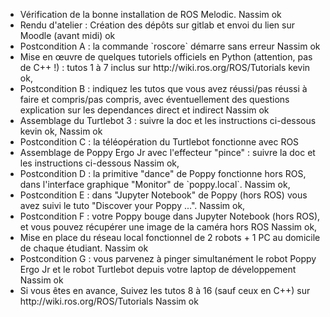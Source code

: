 <ul>
<li>Vérification de la bonne installation de ROS Melodic.                                                                                       Nassim ok </li>
<li>Rendu d'atelier : Création des dépôts sur gitlab et envoi du lien sur Moodle (avant midi)                                                       ok</li>
<li>Postcondition A : la commande `roscore` démarre sans erreur                                                                                      Nassim ok</li>
<li>Mise en œuvre de quelques tutoriels officiels en Python (attention, pas de C++ !) : tutos 1 à 7 inclus sur http://wiki.ros.org/ROS/Tutorials    kevin ok, </li>
<li>Postcondition B : indiquez les tutos que vous avez réussi/pas réussi à faire et compris/pas compris, avec éventuellement des questions          explication sur les dependances direct et indirect Nassim ok</li>
<li>Assemblage du Turtlebot 3 : suivre la doc et les instructions ci-dessous                                                                        kevin ok, Nassim ok</li>
<li>Postcondition C : la téléopération du Turtlebot fonctionne avec ROS                                                                             </li>
<li>Assemblage de Poppy Ergo Jr avec l'effecteur "pince" : suivre la doc et les instructions ci-dessous                                             Nassim ok,</li>
<li>Postcondition D : la primitive "dance" de Poppy fonctionne hors ROS, dans l'interface graphique "Monitor" de `poppy.local`.                     Nassim ok,</li>
<li>Postcondition E : dans "Jupyter Notebook" de Poppy (hors ROS) vous avez suivi le tuto "Discover your Poppy ...".                                Nassim ok,</li>
<li>Postcondition F : votre Poppy bouge dans Jupyter Notebook (hors ROS), et vous pouvez récupérer une image de la caméra hors ROS                  Nassim ok,</li>
<li>Mise en place du réseau local fonctionnel de 2 robots + 1 PC au domicile de chaque étudiant.                                                    Nassim ok</li>
<li>Postcondition G : vous parvenez à pinger simultanément le robot Poppy Ergo Jr et le robot Turtlebot depuis votre laptop de développement       Nassim ok </li>
<li>Si vous êtes en avance, Suivez les tutos 8 à 16 (sauf ceux en C++) sur http://wiki.ros.org/ROS/Tutorials                                        Nassim ok</li>
</ul>
